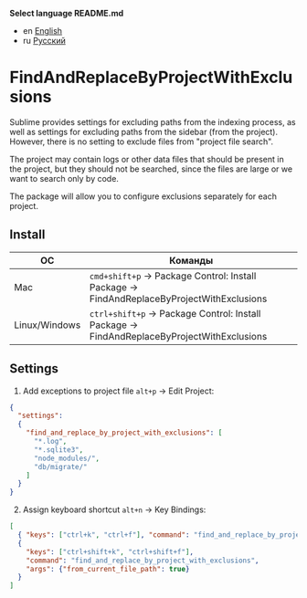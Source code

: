 __Select language README.md__

- en [English](README.md)
- ru [Русский](README-ru.md)

# FindAndReplaceByProjectWithExclusions

Sublime provides settings for excluding paths from the indexing process, as well
as settings for excluding paths from the sidebar (from the project). However,
there is no setting to exclude files from "project file search".

The project may contain logs or other data files that should be present in the
project, but they should not be searched, since the files are large or we want
to search only by code.

The package will allow you to configure exclusions separately for each project.

## Install

| ОС            | Команды                                                                                   |
| ---           | ---                                                                                       |
| Mac           | `cmd+shift+p` → Package Control: Install Package → FindAndReplaceByProjectWithExclusions  |
| Linux/Windows | `ctrl+shift+p` → Package Control: Install Package → FindAndReplaceByProjectWithExclusions |

## Settings

1. Add exceptions to project file `alt+p` &#8594; Edit Project:

```json
{
  "settings":
  {
    "find_and_replace_by_project_with_exclusions": [
      "*.log",
      "*.sqlite3",
      "node_modules/",
      "db/migrate/"
    ]
  }
}
```

2. Assign keyboard shortcut `alt+n` &#8594; Key Bindings:

```json
[
  { "keys": ["ctrl+k", "ctrl+f"], "command": "find_and_replace_by_project_with_exclusions" },
  {
    "keys": ["ctrl+shift+k", "ctrl+shift+f"],
    "command": "find_and_replace_by_project_with_exclusions",
    "args": {"from_current_file_path": true}
  }
]
```
